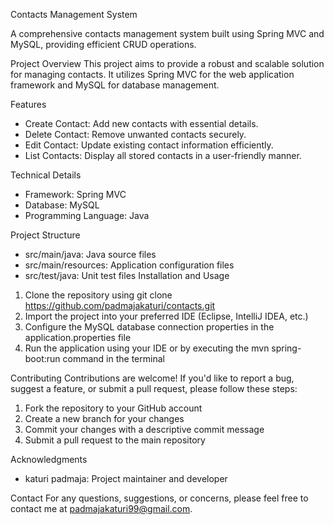 Contacts Management System

A comprehensive contacts management system built using Spring MVC and MySQL, providing efficient CRUD operations.

Project Overview
This project aims to provide a robust and scalable solution for managing contacts. It utilizes Spring MVC for the web application framework and MySQL for database management.

Features
- Create Contact: Add new contacts with essential details.
- Delete Contact: Remove unwanted contacts securely.
- Edit Contact: Update existing contact information efficiently.
- List Contacts: Display all stored contacts in a user-friendly manner.

Technical Details
- Framework: Spring MVC
- Database: MySQL
- Programming Language: Java

Project Structure
- src/main/java: Java source files
- src/main/resources: Application configuration files
- src/test/java: Unit test files
Installation and Usage
1. Clone the repository using git clone https://github.com/padmajakaturi/contacts.git
2. Import the project into your preferred IDE (Eclipse, IntelliJ IDEA, etc.)
3. Configure the MySQL database connection properties in the application.properties file
4. Run the application using your IDE or by executing the mvn spring-boot:run command in the terminal

Contributing
Contributions are welcome! If you'd like to report a bug, suggest a feature, or submit a pull request, please follow these steps:

1. Fork the repository to your GitHub account
2. Create a new branch for your changes
3. Commit your changes with a descriptive commit message
4. Submit a pull request to the main repository

Acknowledgments
- katuri padmaja: Project maintainer and developer

Contact
For any questions, suggestions, or concerns, please feel free to contact me at padmajakaturi99@gmail.com.
